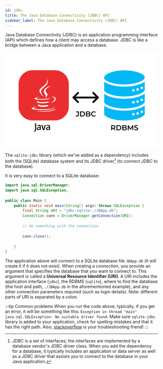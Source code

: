 ```yaml
---
id: jdbc
title: The Java Database Connectivity (JDBC) API
sidebar_label: The Java Database Connectivity (JDBC) API
---
```


Java Database Connectivity (JDBC) is an application programming interface (API) which defines how a client may access a database. JDBC is like a bridge between a Java application and a database.

![](../../../static/img/jdbc.png)

The `sqlite-jdbc` library (which we've added as a dependency) includes both the (SQLite) database system and its JDBC driver[^1] (to connect JDBC to the database).

[^1]: JDBC is a set of interfaces; the interfaces are implemented by a database vendor's JDBC driver class. When you add the dependency for a database, it typically includes an application or data server as well as a JDBC driver that assists you to connect to the database in your Java application. 

It is very easy to connect to a SQLite database: 

```java
import java.sql.DriverManager;
import java.sql.SQLException;

public class Main {
    public static void main(String[] args) throws SQLException {
        final String URI = "jdbc:sqlite:./JBApp.db";
        Connection conn = DriverManager.getConnection(URI);

        // do something with the connection

        conn.close();

    }
}
```

The application above will connect to a SQLite database file `JBApp.db` (it will create it if it does not exist).
When creating a *connection*, you provide an argument that specifies the database that you want to connect to. This argument is called a **Universal Resource Identifier (URI)**. A URI includes the application interface (`jdbc`), the RDBMS (`sqlite`), where to find the database (the host and path, `./JBApp.db` in the aforementioned example), and any other connection parameters required (such as login details). Note: different parts of URI is separated by a colon.

:::tip Common problems
When you run the code above, typically, if you get an error, it will be something like this:
`Exception in thread "main" java.sql.SQLException: No suitable driver found`. 
Make sure `sqlite-jdbc` library is added to your application, check for spelling mistakes and that it has the right path. 
Also, [stackoverflow](https://stackoverflow.com/search?q=sqlite+jdbc+driver+installation) is your troubleshooting friend!
:::